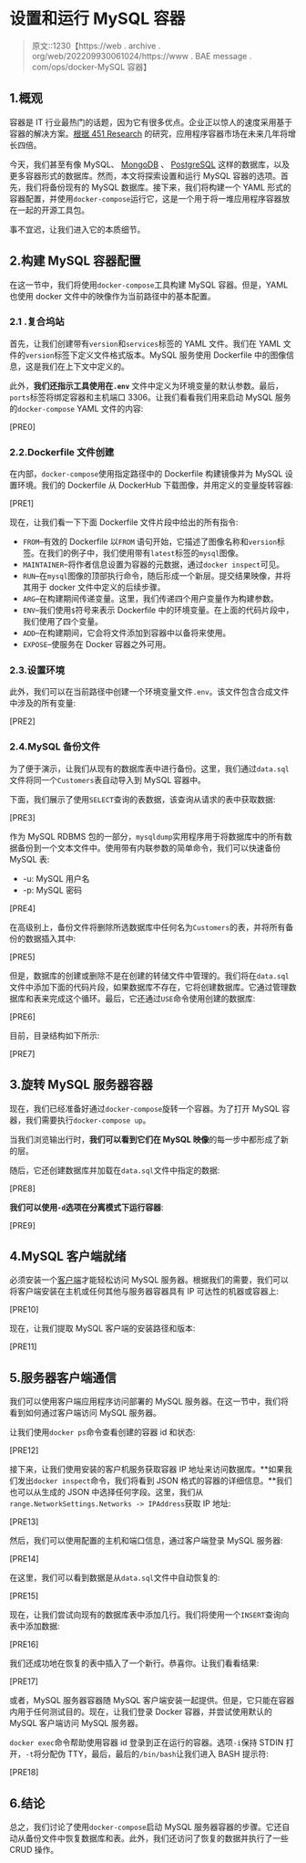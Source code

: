 # 设置和运行 MySQL 容器

> 原文::1230【https://web . archive . org/web/202209930061024/https://www . BAE message . com/ops/docker-MySQL 容器】

## 1.概观

容器是 IT 行业最热门的话题，因为它有很多优点。企业正以惊人的速度采用基于容器的解决方案。[根据 451 Research](https://web.archive.org/web/20220928150307/https://451research.com/451-research-says-application-containers-market-will-grow-to-reach-4-3bn-by-2022) 的研究，应用程序容器市场在未来几年将增长四倍。

今天，我们甚至有像 MySQL、 [MongoDB](/web/20220928150307/https://www.baeldung.com/linux/mongodb-as-docker-container) 、 [PostgreSQL](/web/20220928150307/https://www.baeldung.com/ops/postgresql-docker-setup) 这样的数据库，以及更多容器形式的数据库。然而，本文将探索设置和运行 MySQL 容器的选项。首先，我们将备份现有的 MySQL 数据库。接下来，我们将构建一个 YAML 形式的容器配置，并使用`docker-compose`运行它，这是一个用于将一堆应用程序容器放在一起的开源工具包。

事不宜迟，让我们进入它的本质细节。

## 2.构建 MySQL 容器配置

在这一节中，我们将使用`docker-compose`工具构建 MySQL 容器。但是，YAML 也使用 docker 文件中的映像作为当前路径中的基本配置。

### 2.1 .复合坞站

首先，让我们创建带有`version`和`services`标签的 YAML 文件。我们在 YAML 文件的`version`标签下定义文件格式版本。MySQL 服务使用 Dockerfile 中的图像信息，这是我们在上下文中定义的。

此外，**我们还指示工具使用在`.env`** 文件中定义为环境变量的默认参数。最后，`ports`标签将绑定容器和主机端口 3306。让我们看看我们用来启动 MySQL 服务的`docker-compose` YAML 文件的内容:

[PRE0]

### 2.2.Dockerfile 文件创建

在内部，`docker-compose`使用指定路径中的 Dockerfile 构建镜像并为 MySQL 设置环境。我们的 Dockerfile 从 DockerHub 下载图像，并用定义的变量旋转容器:

[PRE1]

现在，让我们看一下下面 Dockerfile 文件片段中给出的所有指令:

*   `FROM`–有效的 Dockerfile 以`FROM` 语句开始，它描述了图像名称和`version`标签。在我们的例子中，我们使用带有`latest`标签的`mysql`图像。
*   `MAINTAINER`–将作者信息设置为容器的元数据，通过`docker inspect`可见。
*   `RUN`–在`mysql`图像的顶部执行命令，随后形成一个新层。提交结果映像，并将其用于 docker 文件中定义的后续步骤。
*   `ARG`–在构建期间传递变量。这里，我们传递四个用户变量作为构建参数。
*   `ENV`–我们使用`$`符号来表示 Dockerfile 中的环境变量。在上面的代码片段中，我们使用了四个变量。
*   `ADD`–在构建期间，它会将文件添加到容器中以备将来使用。
*   `EXPOSE`–使服务在 Docker 容器之外可用。

### 2.3.设置环境

此外，我们可以在当前路径中创建一个环境变量文件`.env`。该文件包含合成文件中涉及的所有变量:

[PRE2]

### 2.4.MySQL 备份文件

为了便于演示，让我们从现有的数据库表中进行备份。这里，我们通过`data.sql`文件将同一个`Customers`表自动导入到 MySQL 容器中。

下面，我们展示了使用`SELECT`查询的表数据，该查询从请求的表中获取数据:

[PRE3]

作为 MySQL RDBMS 包的一部分，`mysqldump`实用程序用于将数据库中的所有数据备份到一个文本文件中。使用带有内联参数的简单命令，我们可以快速备份 MySQL 表:

*   -u: MySQL 用户名
*   -p: MySQL 密码

[PRE4]

在高级别上，备份文件将删除所选数据库中任何名为`Customers`的表，并将所有备份的数据插入其中:

[PRE5]

但是，数据库的创建或删除不是在创建的转储文件中管理的。我们将在`data.sql`文件中添加下面的代码片段，如果数据库不存在，它将创建数据库。它通过管理数据库和表来完成这个循环。最后，它还通过`USE`命令使用创建的数据库:

[PRE6]

目前，目录结构如下所示:

[PRE7]

## 3.旋转 MySQL 服务器容器

现在，我们已经准备好通过`docker-compose`旋转一个容器。为了打开 MySQL 容器，我们需要执行`docker-compose up`。

当我们浏览输出行时，**我们可以看到它们在 MySQL 映像**的每一步中都形成了新的层。

随后，它还创建数据库并加载在`data.sql`文件中指定的数据:

[PRE8]

**我们可以使用`-d`选项在分离模式下运行容器**:

[PRE9]

## 4.MySQL 客户端就绪

必须安装一个[客户端](/web/20220928150307/https://www.baeldung.com/linux/mysql-client-utilities)才能轻松访问 MySQL 服务器。根据我们的需要，我们可以将客户端安装在主机或任何其他与服务器容器具有 IP 可达性的机器或容器上:

[PRE10]

现在，让我们提取 MySQL 客户端的安装路径和版本:

[PRE11]

## 5.服务器客户端通信

我们可以使用客户端应用程序访问部署的 MySQL 服务器。在这一节中，我们将看到如何通过客户端访问 MySQL 服务器。

让我们使用`docker ps`命令查看创建的容器 id 和状态:

[PRE12]

接下来，让我们使用安装的客户机服务获取容器 IP 地址来访问数据库。**如果我们发出`docker inspect`命令，我们将看到 JSON 格式的容器的详细信息。**我们也可以从生成的 JSON 中选择任何字段。这里，我们从`range.NetworkSettings.Networks -> IPAddress`获取 IP 地址:

[PRE13]

然后，我们可以使用配置的主机和端口信息，通过客户端登录 MySQL 服务器:

[PRE14]

在这里，我们可以看到数据是从`data.sql`文件中自动恢复的:

[PRE15]

现在，让我们尝试向现有的数据库表中添加几行。我们将使用一个`INSERT`查询向表中添加数据:

[PRE16]

我们还成功地在恢复的表中插入了一个新行。恭喜你。让我们看看结果:

[PRE17]

或者，MySQL 服务器容器随 MySQL 客户端安装一起提供。但是，它只能在容器内用于任何测试目的。现在，让我们登录 Docker 容器，并尝试使用默认的 MySQL 客户端访问 MySQL 服务器。

`docker exec`命令帮助使用容器 id 登录到正在运行的容器。选项`-i`保持 STDIN 打开，`-t`将分配伪 TTY，最后，最后的`/bin/bash`让我们进入 BASH 提示符:

[PRE18]

## 6.结论

总之，我们讨论了使用`docker-compose`启动 MySQL 服务器容器的步骤。它还自动从备份文件中恢复数据库和表。此外，我们还访问了恢复的数据并执行了一些 CRUD 操作。